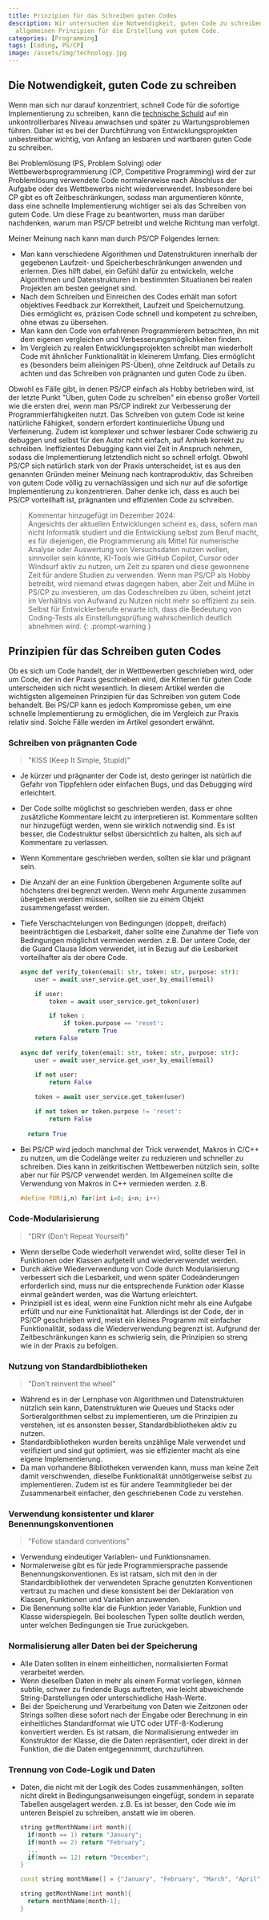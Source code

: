 ```yaml
---
title: Prinzipien für das Schreiben guten Codes
description: Wir untersuchen die Notwendigkeit, guten Code zu schreiben, und die wichtigsten
  allgemeinen Prinzipien für die Erstellung von gutem Code.
categories: [Programming]
tags: [Coding, PS/CP]
image: /assets/img/technology.jpg
---
```

## Die Notwendigkeit, guten Code zu schreiben
Wenn man sich nur darauf konzentriert, schnell Code für die sofortige Implementierung zu schreiben, kann die [technische Schuld](/posts/Technical-debt/#technische-schuld-technical-debt) auf ein unkontrollierbares Niveau anwachsen und später zu Wartungsproblemen führen. Daher ist es bei der Durchführung von Entwicklungsprojekten unbestreitbar wichtig, von Anfang an lesbaren und wartbaren guten Code zu schreiben.

Bei Problemlösung (PS, Problem Solving) oder Wettbewerbsprogrammierung (CP, Competitive Programming) wird der zur Problemlösung verwendete Code normalerweise nach Abschluss der Aufgabe oder des Wettbewerbs nicht wiederverwendet. Insbesondere bei CP gibt es oft Zeitbeschränkungen, sodass man argumentieren könnte, dass eine schnelle Implementierung wichtiger sei als das Schreiben von gutem Code. Um diese Frage zu beantworten, muss man darüber nachdenken, warum man PS/CP betreibt und welche Richtung man verfolgt.

Meiner Meinung nach kann man durch PS/CP Folgendes lernen:
- Man kann verschiedene Algorithmen und Datenstrukturen innerhalb der gegebenen Laufzeit- und Speicherbeschränkungen anwenden und erlernen. Dies hilft dabei, ein Gefühl dafür zu entwickeln, welche Algorithmen und Datenstrukturen in bestimmten Situationen bei realen Projekten am besten geeignet sind.
- Nach dem Schreiben und Einreichen des Codes erhält man sofort objektives Feedback zur Korrektheit, Laufzeit und Speichernutzung. Dies ermöglicht es, präzisen Code schnell und kompetent zu schreiben, ohne etwas zu übersehen.
- Man kann den Code von erfahrenen Programmierern betrachten, ihn mit dem eigenen vergleichen und Verbesserungsmöglichkeiten finden.
- Im Vergleich zu realen Entwicklungsprojekten schreibt man wiederholt Code mit ähnlicher Funktionalität in kleinerem Umfang. Dies ermöglicht es (besonders beim alleinigen PS-Üben), ohne Zeitdruck auf Details zu achten und das Schreiben von prägnanten und guten Code zu üben.

Obwohl es Fälle gibt, in denen PS/CP einfach als Hobby betrieben wird, ist der letzte Punkt "Üben, guten Code zu schreiben" ein ebenso großer Vorteil wie die ersten drei, wenn man PS/CP indirekt zur Verbesserung der Programmierfähigkeiten nutzt. Das Schreiben von gutem Code ist keine natürliche Fähigkeit, sondern erfordert kontinuierliche Übung und Verfeinerung. Zudem ist komplexer und schwer lesbarer Code schwierig zu debuggen und selbst für den Autor nicht einfach, auf Anhieb korrekt zu schreiben. Ineffizientes Debugging kann viel Zeit in Anspruch nehmen, sodass die Implementierung letztendlich nicht so schnell erfolgt. Obwohl PS/CP sich natürlich stark von der Praxis unterscheidet, ist es aus den genannten Gründen meiner Meinung nach kontraproduktiv, das Schreiben von gutem Code völlig zu vernachlässigen und sich nur auf die sofortige Implementierung zu konzentrieren. Daher denke ich, dass es auch bei PS/CP vorteilhaft ist, prägnanten und effizienten Code zu schreiben.

> Kommentar hinzugefügt im Dezember 2024:  
> Angesichts der aktuellen Entwicklungen scheint es, dass, sofern man nicht Informatik studiert und die Entwicklung selbst zum Beruf macht, es für diejenigen, die Programmierung als Mittel für numerische Analyse oder Auswertung von Versuchsdaten nutzen wollen, sinnvoller sein könnte, KI-Tools wie GitHub Copilot, Cursor oder Windsurf aktiv zu nutzen, um Zeit zu sparen und diese gewonnene Zeit für andere Studien zu verwenden. Wenn man PS/CP als Hobby betreibt, wird niemand etwas dagegen haben, aber Zeit und Mühe in PS/CP zu investieren, um das Codeschreiben zu üben, scheint jetzt im Verhältnis von Aufwand zu Nutzen nicht mehr so effizient zu sein. Selbst für Entwicklerberufe erwarte ich, dass die Bedeutung von Coding-Tests als Einstellungsprüfung wahrscheinlich deutlich abnehmen wird.
{: .prompt-warning }

## Prinzipien für das Schreiben guten Codes
Ob es sich um Code handelt, der in Wettbewerben geschrieben wird, oder um Code, der in der Praxis geschrieben wird, die Kriterien für guten Code unterscheiden sich nicht wesentlich. In diesem Artikel werden die wichtigsten allgemeinen Prinzipien für das Schreiben von gutem Code behandelt. Bei PS/CP kann es jedoch Kompromisse geben, um eine schnelle Implementierung zu ermöglichen, die im Vergleich zur Praxis relativ sind. Solche Fälle werden im Artikel gesondert erwähnt.

### Schreiben von prägnanten Code
> "KISS (Keep It Simple, Stupid)"

- Je kürzer und prägnanter der Code ist, desto geringer ist natürlich die Gefahr von Tippfehlern oder einfachen Bugs, und das Debugging wird erleichtert.
- Der Code sollte möglichst so geschrieben werden, dass er ohne zusätzliche Kommentare leicht zu interpretieren ist. Kommentare sollten nur hinzugefügt werden, wenn sie wirklich notwendig sind. Es ist besser, die Codestruktur selbst übersichtlich zu halten, als sich auf Kommentare zu verlassen.
- Wenn Kommentare geschrieben werden, sollten sie klar und prägnant sein.
- Die Anzahl der an eine Funktion übergebenen Argumente sollte auf höchstens drei begrenzt werden. Wenn mehr Argumente zusammen übergeben werden müssen, sollten sie zu einem Objekt zusammengefasst werden.
- Tiefe Verschachtelungen von Bedingungen (doppelt, dreifach) beeinträchtigen die Lesbarkeit, daher sollte eine Zunahme der Tiefe von Bedingungen möglichst vermieden werden.
  z.B. Der untere Code, der die Guard Clause Idiom verwendet, ist in Bezug auf die Lesbarkeit vorteilhafter als der obere Code.

  ```python
  async def verify_token(email: str, token: str, purpose: str):
      user = await user_service.get_user_by_email(email)
  
      if user:
          token = await user_service.get_token(user)
  
          if token :
              if token.purpose == 'reset':
                  return True
      return False
  ```
  ```python
  async def verify_token(email: str, token: str, purpose: str):
      user = await user_service.get_user_by_email(email)
  
      if not user:
          return False
    
      token = await user_service.get_token(user)
  
      if not token or token.purpose != 'reset':
          return False
    
    return True
  ```
- Bei PS/CP wird jedoch manchmal der Trick verwendet, Makros in C/C++ zu nutzen, um die Codelänge weiter zu reduzieren und schneller zu schreiben. Dies kann in zeitkritischen Wettbewerben nützlich sein, sollte aber nur für PS/CP verwendet werden. Im Allgemeinen sollte die Verwendung von Makros in C++ vermieden werden.
  z.B.

  ```c++
  #define FOR(i,n) for(int i=0; i<n; i++)
  ```

### Code-Modularisierung
> "DRY (Don't Repeat Yourself)"

- Wenn derselbe Code wiederholt verwendet wird, sollte dieser Teil in Funktionen oder Klassen aufgeteilt und wiederverwendet werden.
- Durch aktive Wiederverwendung von Code durch Modularisierung verbessert sich die Lesbarkeit, und wenn später Codeänderungen erforderlich sind, muss nur die entsprechende Funktion oder Klasse einmal geändert werden, was die Wartung erleichtert.
- Prinzipiell ist es ideal, wenn eine Funktion nicht mehr als eine Aufgabe erfüllt und nur eine Funktionalität hat. Allerdings ist der Code, der in PS/CP geschrieben wird, meist ein kleines Programm mit einfacher Funktionalität, sodass die Wiederverwendung begrenzt ist. Aufgrund der Zeitbeschränkungen kann es schwierig sein, die Prinzipien so streng wie in der Praxis zu befolgen.

### Nutzung von Standardbibliotheken
> "Don't reinvent the wheel"

- Während es in der Lernphase von Algorithmen und Datenstrukturen nützlich sein kann, Datenstrukturen wie Queues und Stacks oder Sortieralgorithmen selbst zu implementieren, um die Prinzipien zu verstehen, ist es ansonsten besser, Standardbibliotheken aktiv zu nutzen.
- Standardbibliotheken wurden bereits unzählige Male verwendet und verifiziert und sind gut optimiert, was sie effizienter macht als eine eigene Implementierung.
- Da man vorhandene Bibliotheken verwenden kann, muss man keine Zeit damit verschwenden, dieselbe Funktionalität unnötigerweise selbst zu implementieren. Zudem ist es für andere Teammitglieder bei der Zusammenarbeit einfacher, den geschriebenen Code zu verstehen.

### Verwendung konsistenter und klarer Benennungskonventionen
> "Follow standard conventions"

- Verwendung eindeutiger Variablen- und Funktionsnamen.
- Normalerweise gibt es für jede Programmiersprache passende Benennungskonventionen. Es ist ratsam, sich mit den in der Standardbibliothek der verwendeten Sprache genutzten Konventionen vertraut zu machen und diese konsistent bei der Deklaration von Klassen, Funktionen und Variablen anzuwenden.
- Die Benennung sollte klar die Funktion jeder Variable, Funktion und Klasse widerspiegeln. Bei booleschen Typen sollte deutlich werden, unter welchen Bedingungen sie True zurückgeben.

### Normalisierung aller Daten bei der Speicherung
- Alle Daten sollten in einem einheitlichen, normalisierten Format verarbeitet werden.
- Wenn dieselben Daten in mehr als einem Format vorliegen, können subtile, schwer zu findende Bugs auftreten, wie leicht abweichende String-Darstellungen oder unterschiedliche Hash-Werte.
- Bei der Speicherung und Verarbeitung von Daten wie Zeitzonen oder Strings sollten diese sofort nach der Eingabe oder Berechnung in ein einheitliches Standardformat wie UTC oder UTF-8-Kodierung konvertiert werden. Es ist ratsam, die Normalisierung entweder im Konstruktor der Klasse, die die Daten repräsentiert, oder direkt in der Funktion, die die Daten entgegennimmt, durchzuführen.

### Trennung von Code-Logik und Daten
- Daten, die nicht mit der Logik des Codes zusammenhängen, sollten nicht direkt in Bedingungsanweisungen eingefügt, sondern in separate Tabellen ausgelagert werden.
  z.B. Es ist besser, den Code wie im unteren Beispiel zu schreiben, anstatt wie im oberen.

  ```c++
  string getMonthName(int month){
    if(month == 1) return "January";
    if(month == 2) return "February";
    ...
    if(month == 12) return "December";
  }
  ```
  ```c++
  const string monthName[] = {"January", "February", "March", "April", "May", "June", "July", "August", "September", "October", "November", "December"};

  string getMonthName(int month){
    return monthName[month-1];
  }
  ```

